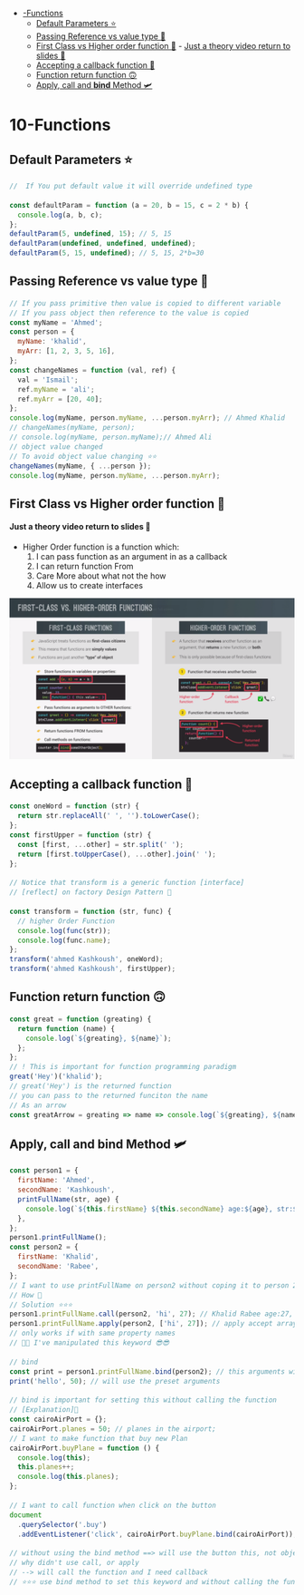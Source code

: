 <!-- TOC -->

- [-Functions](#-functions)
  - [Default Parameters ⭐](#default-parameters-)
  - [Passing Reference vs value type 🧭](#passing-reference-vs-value-type-%F0%9F%A7%AD)
  - [First Class vs Higher order function 📓](#first-class-vs-higher-order-function-) - [Just a theory video return to slides 🌲](#just-a-theory-video-return-to-slides-)
  - [Accepting a callback function 🚀](#accepting-a-callback-function-)
  - [Function return function 🙃](#function-return-function-)
  - [Apply, call and **bind** Method 🛩️](#apply-call-and-bind-method-)

<!-- /TOC -->

# 10-Functions

## Default Parameters ⭐

```js
//  If You put default value it will override undefined type

const defaultParam = function (a = 20, b = 15, c = 2 * b) {
  console.log(a, b, c);
};
defaultParam(5, undefined, 15); // 5, 15
defaultParam(undefined, undefined, undefined);
defaultParam(5, 15, undefined); // 5, 15, 2*b=30
```

## Passing Reference vs value type 🧭

```js
// If you pass primitive then value is copied to different variable
// If you pass object then reference to the value is copied
const myName = 'Ahmed';
const person = {
  myName: 'khalid',
  myArr: [1, 2, 3, 5, 16],
};
const changeNames = function (val, ref) {
  val = 'Ismail';
  ref.myName = 'ali';
  ref.myArr = [20, 40];
};
console.log(myName, person.myName, ...person.myArr); // Ahmed Khalid
// changeNames(myName, person);
// console.log(myName, person.myName);// Ahmed Ali
// object value changed
// To avoid object value changing ⭐⭐
changeNames(myName, { ...person });
console.log(myName, person.myName, ...person.myArr);
```

## First Class vs Higher order function 📓

#### Just a theory video return to slides 🌲

- Higher Order function is a function which:
  1. I can pass function as an argument in as a callback
  2. I can return function From
  3. Care More about what not the how
  4. Allow us to create interfaces

![Slide](FirstClassVsHigherOrderFunciton.png)

## Accepting a callback function 🚀

```js
const oneWord = function (str) {
  return str.replaceAll(' ', '').toLowerCase();
};
const firstUpper = function (str) {
  const [first, ...other] = str.split(' ');
  return [first.toUpperCase(), ...other].join(' ');
};

// Notice that transform is a generic function [interface]
// [reflect] on factory Design Pattern 🤔

const transform = function (str, func) {
  // higher Order Function
  console.log(func(str));
  console.log(func.name);
};
transform('ahmed Kashkoush', oneWord);
transform('ahmed Kashkoush', firstUpper);
```

## Function return function 🙃

```js
const great = function (greating) {
  return function (name) {
    console.log(`${greating}, ${name}`);
  };
};
// ! This is important for function programming paradigm
great('Hey')('khalid');
// great('Hey') is the returned function
// you can pass to the returned funciton the name
// As an arrow
const greatArrow = greating => name => console.log(`${greating}, ${name}`);
```

## Apply, call and **bind** Method 🛩️

```js
const person1 = {
  firstName: 'Ahmed',
  secondName: 'Kashkoush',
  printFullName(str, age) {
    console.log(`${this.firstName} ${this.secondName} age:${age}, str:${str}`);
  },
};
person1.printFullName();
const person2 = {
  firstName: 'Khalid',
  secondName: 'Rabee',
};
// I want to use printFullName on person2 without coping it to person 2
// How 🤔
// Solution ⭐⭐⭐
person1.printFullName.call(person2, 'hi', 27); // Khalid Rabee age:27, str:hi
person1.printFullName.apply(person2, ['hi', 27]); // apply accept array arguments
// only works if with same property names
// 🔴🔴 I've manipulated this keyword 😎😎

// bind
const print = person1.printFullName.bind(person2); // this arguments will never change
print('hello', 50); // will use the preset arguments

// bind is important for setting this without calling the function
// [Explanation]🌃
const cairoAirPort = {};
cairoAirPort.planes = 50; // planes in the airport;
// I want to make function that buy new Plan
cairoAirPort.buyPlane = function () {
  console.log(this);
  this.planes++;
  console.log(this.planes);
};

// I want to call function when click on the button
document
  .querySelector('.buy')
  .addEventListener('click', cairoAirPort.buyPlane.bind(cairoAirPort));

// without using the bind method ==> will use the button this, not object this
// why didn't use call, or apply
// --> will call the function and I need callback
// ⭐⭐⭐ use bind method to set this keyword and without calling the funciton
```
